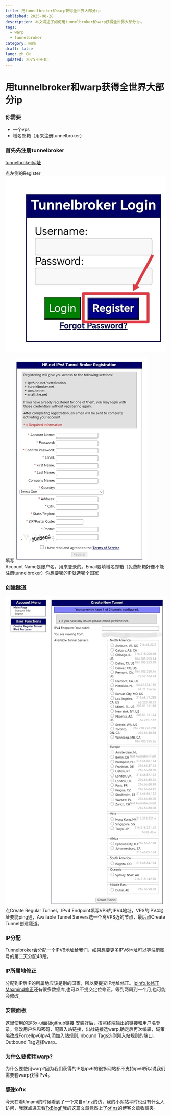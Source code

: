 ```yaml
---
title: 用tunnelbroker和warp获得全世界大部分ip
published: 2025-08-28
description: 本文讲述了如何用tunnelbroker和warp获得全世界大部分ip。
tags:
  - warp
  - tunnelbroker
category: 网络
draft: false
lang: zh_CN
updated: 2025-09-05
---
```


# 用tunnelbroker和warp获得全世界大部分ip

### 你需要

- 一个vps
- 域名邮箱（用来注册tunnelbroker）

### 首先先注册tunnelbroker
[tunnelbroker网址](https://tunnelbroker.net/)

点左侧的Register
![tunnelbroker-Register-pages](../assets/images/tunnelbroker-Register-pages.jpg)

填写
![tunnelbroker-Register](../assets/images/tunnelbroker-Register.jpg)
Account Name是账户名，用来登录的。Email要填域名邮箱（免费邮箱好像不能注册tunnelbroker）你想要哪的IP就选哪个国家

### 创建隧道
![tunnelbroker-Create-Regular-Tunnel](../assets/images/tunnelbroker-create-regular-tunnel.jpg)
点Create Regular Tunnel，IPv4 Endpoint填写VPS的IPV4地址，VPS的IPV4地址要能ping通，Available Tunnel Servers选一个离VPS近的节点，最后点Create Tunnel创建隧道。

### IP分配
Tunnelbroker会分配一个IPV6地址给我们，如果想要更多IPV6地址可以等注册账号的第二天分配48段。

### IP所属地修正
分配到IP后IP的所属地应该是别的国家，所以要提交IP地址修正。[ipinfo.io修正](https://ipinfo.io/corrections)
[Maxmind修正](https://www.maxmind.com/en/geoip-location-correction)还有很多数据库,也可以不提交定位修正。等到两周到一个月,也可能会修改。

### 安装面板
这里使用的是3x-ui面板[github链接](https://github.com/MHSanaei/3x-ui)
安装好后，按照终端输出的链接和用户名登录，修改用户名和密码，配置入站链接，出战链接选warp,确定后再次编辑，域策略改成ForcelIpv6Ipv4,添加入站规则,Inbound Tags选刚刚入站规则的端口，Outbound Tag选择warp。

### 为什么要使用warp?
为什么要使用warp?因为我们获得的IP是ipv6的很多网站都不支持ipv6所以说我们需要套warp获得IPv4。

### 感谢oftx
今天在看Umami的时候看到了一个来自of.nz的访，我的小网站平时也没有什么人访问，我就点进去看[TxBlogF](https://0f.nz/posts/blog-favorites/)我的这篇文章竟然上了[of.nz](https://of.nz/)的博客文章收藏夹。

